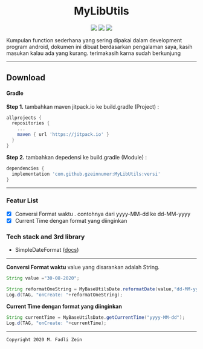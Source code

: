 <h1 align="center">
    MyLibUtils
</h1>

<p align="center">
    <a><img src="https://img.shields.io/badge/Version-0.0.2-brightgreen.svg?style=flat"></a>
    <a><img src="https://img.shields.io/badge/ID-gzeinnumer-blue.svg?style=flat"></a>
    <a href="https://github.com/gzeinnumer"><img src="https://img.shields.io/github/followers/gzeinnumer?label=follow&style=social"></a>
    <p>Kumpulan function sederhana yang sering dipakai dalam development program android, dokumen ini dibuat berdasarkan pengalaman saya, kasih masukan kalau ada yang kurang. terimakasih karna sudah berkunjung</p>
</p>

---

## Download

#### Gradle
**Step 1.** tambahkan maven jitpack.io ke build.gradle (Project) :
```gradle
allprojects {
  repositories {
    ...
    maven { url 'https://jitpack.io' }
  }
}
```

**Step 2.** tambahkan depedensi ke build.gradle (Module) :
```gradle
dependencies {
  implementation 'com.github.gzeinnumer:MyLibUtils:versi'
}
```

---

### Featur List
- [x] Conversi Format waktu . contohnya dari yyyy-MM-dd ke dd-MM-yyyy
- [x] Current Time dengan format yang diinginkan

### Tech stack and 3rd library
- SimpleDateFormat ([docs](https://developer.android.com/reference/java/text/SimpleDateFormat))

--- 

**Conversi Format waktu** value yang disarankan adalah String.
```java
String value ="30-08-2020";

String reformatOneString = MyBaseUtilsDate.reformatDate(value,"dd-MM-yyyy","yyyy-MM-dd");
Log.d(TAG, "onCreate: "+reformatOneString);
```

**Current Time dengan format yang diinginkan**
```java
String currentTime = MyBaseUtilsDate.getCurrentTime("yyyy-MM-dd");
Log.d(TAG, "onCreate: "+currentTime);
```

---

```
Copyright 2020 M. Fadli Zein
```
